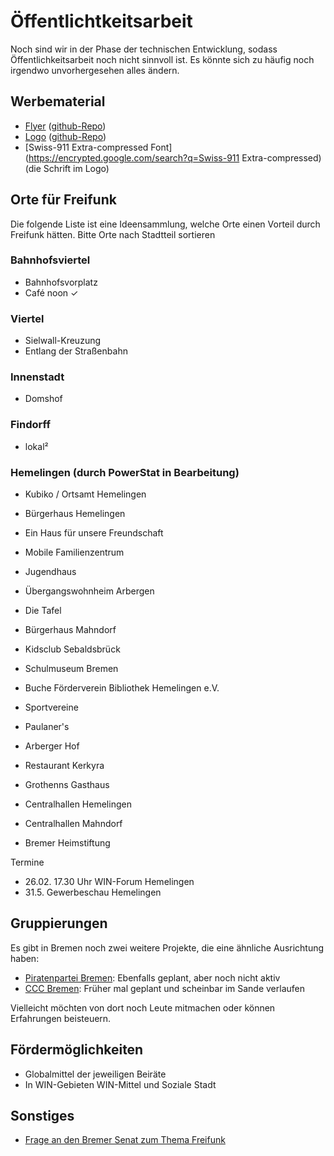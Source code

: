# Öffentlichtkeitsarbeit
Noch sind wir in der Phase der technischen Entwicklung, sodass Öffentlichkeitsarbeit noch nicht sinnvoll ist. Es könnte sich zu häufig noch irgendwo unvorhergesehen alles ändern.

## Werbematerial

* [Flyer](https://github.com/FreifunkBremen/flyer/blob/gh-pages/Flyer.pdf?raw=true) ([github-Repo](https://github.com/FreifunkBremen/flyer/))
* [Logo](http://bremen.freifunk.net/images/logo/logo.svg) ([github-Repo](https://github.com/FreifunkBremen/logo/))
* [Swiss-911 Extra-compressed Font](https://encrypted.google.com/search?q=Swiss-911 Extra-compressed) (die Schrift im Logo)

## Orte für Freifunk

Die folgende Liste ist eine Ideensammlung, welche Orte einen Vorteil durch Freifunk hätten. Bitte Orte nach Stadtteil sortieren

### Bahnhofsviertel

* Bahnhofsvorplatz
* Café noon &#10003;

### Viertel

* Sielwall-Kreuzung
* Entlang der Straßenbahn

### Innenstadt

* Domshof

### Findorff

* lokal²

### Hemelingen (durch PowerStat in Bearbeitung)

* Kubiko / Ortsamt Hemelingen
* Bürgerhaus Hemelingen
* Ein Haus für unsere Freundschaft
* Mobile Familienzentrum
* Jugendhaus
* Übergangswohnheim Arbergen
* Die Tafel

* Bürgerhaus Mahndorf
* Kidsclub Sebaldsbrück
* Schulmuseum Bremen
* Buche Förderverein Bibliothek Hemelingen e.V.
* Sportvereine

* Paulaner's
* Arberger Hof
* Restaurant Kerkyra
* Grothenns Gasthaus
* Centralhallen Hemelingen
* Centralhallen Mahndorf
* Bremer Heimstiftung

Termine

* 26.02. 17.30 Uhr WIN-Forum Hemelingen
* 31.5. Gewerbeschau Hemelingen

## Gruppierungen

Es gibt in Bremen noch zwei weitere Projekte, die eine ähnliche Ausrichtung haben:

* [Piratenpartei Bremen](http://piraten-hb.de/mitmachen/projekte/piratenfreifunk/): Ebenfalls geplant, aber noch nicht aktiv
* [CCC Bremen](http://www.ccchb.de/wiki/Freifunk): Früher mal geplant und scheinbar im Sande verlaufen

Vielleicht möchten von dort noch Leute mitmachen oder können Erfahrungen beisteuern.

## Fördermöglichkeiten

* Globalmittel der jeweiligen Beiräte
* In WIN-Gebieten WIN-Mittel und Soziale Stadt

## Sonstiges

* [Frage an den Bremer Senat zum Thema Freifunk](http://www.rhhb.de/2013/02/freifunk/)
